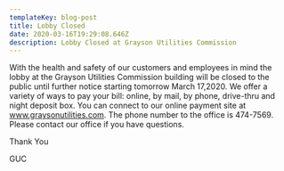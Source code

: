 ```yaml
---
templateKey: blog-post
title: Lobby Closed
date: 2020-03-16T19:29:08.646Z
description: Lobby Closed at Grayson Utilities Commission
---
```

With the health and safety of our customers and employees in mind the lobby at the Grayson Utilities Commission building will be closed to the public until further notice starting tomorrow March 17,2020.  We offer a variety of ways to pay your bill:  online, by mail, by phone, drive-thru and night deposit box.  You can connect to our online payment site at www.graysonutilities.com.  The phone number to the office is 474-7569.  Please contact our office if you have questions. 

Thank You

GUC
